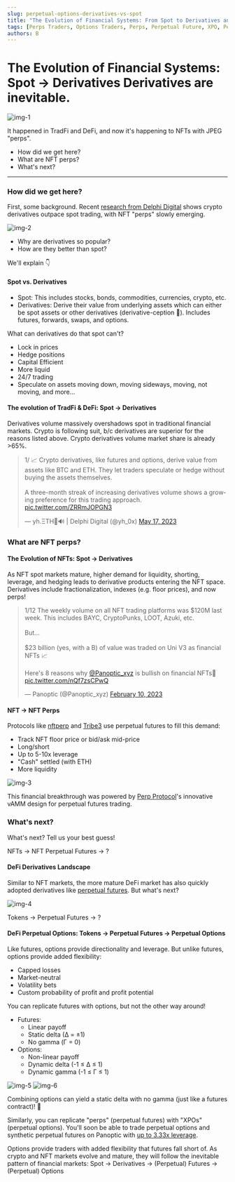 ```yaml
---
slug: perpetual-options-derivatives-vs-spot
title: "The Evolution of Financial Systems: From Spot to Derivatives and Beyond"
tags: [Perps Traders, Options Traders, Perps, Perpetual Future, XPO, Perpetual Option, Spot, Derivative, NFT]
authors: B
---
```


# The Evolution of Financial Systems: Spot → Derivatives Derivatives are inevitable.
![img-1](./img-1.jpg)

It happened in TradFi and DeFi, and now it's happening to NFTs with JPEG "perps".

- How did we get here?
- What are NFT perps?
- What's next?

<!--truncate-->

----------

### How did we get here?
First, some background. Recent [research from Delphi Digital](https://members.delphidigital.io/reports/the-rise-of-nft-perpetual-futures) shows crypto derivatives outpace spot trading, with NFT "perps" slowly emerging.

![img-2](./img-2.png)

- Why are derivatives so popular?
- How are they better than spot?

We'll explain 👇

#### Spot vs. Derivatives
- Spot: This includes stocks, bonds, commodities, currencies, crypto, etc.
- Derivatives: Derive their value from underlying assets which can either be spot assets or other derivatives (derivative-ception 🤯). Includes futures, forwards, swaps, and options.

What can derivatives do that spot can't?
- Lock in prices
- Hedge positions
- Capital Efficient
- More liquid
- 24/7 trading
- Speculate on assets moving down, moving sideways, moving, not moving, and more...

#### The evolution of TradFi & DeFi: Spot → Derivatives
Derivatives volume massively overshadows spot in traditional financial markets. Crypto is following suit, b/c derivatives are superior for the reasons listed above. Crypto derivatives volume market share is already >65%.

<blockquote class="twitter-tweet" data-conversation="none"><p lang="en" dir="ltr">1/ 📈 Crypto derivatives, like futures and options, derive value from assets like BTC and ETH. They let traders speculate or hedge without buying the assets themselves. <br/><br/>A three-month streak of increasing derivatives volume shows a growing preference for this trading approach. <a href="https://t.co/ZRRmJOPGN3">pic.twitter.com/ZRRmJOPGN3</a></p>&mdash; yh.ΞTH🦇🔊 | Delphi Digital (@yh_0x) <a href="https://twitter.com/yh_0x/status/1658738985529905152?ref_src=twsrc%5Etfw">May 17, 2023</a></blockquote> <script async src="https://platform.twitter.com/widgets.js" charset="utf-8"></script>

### What are NFT perps?

#### The Evolution of NFTs: Spot → Derivatives
As NFT spot markets mature, higher demand for liquidity, shorting, leverage, and hedging leads to derivative products entering the NFT space. Derivatives include fractionalization, indexes (e.g. floor prices), and now perps!

<blockquote class="twitter-tweet" data-conversation="none"><p lang="en" dir="ltr">1/12 The weekly volume on all NFT trading platforms was $120M last week. This includes BAYC, CryptoPunks, LOOT, Azuki, etc.<br/><br/>But...<br/><br/>$23 billion (yes, with a B) of value was traded on Uni V3 as financial NFTs 📈<br/><br/>Here&#39;s 8 reasons why <a href="https://twitter.com/Panoptic_xyz?ref_src=twsrc%5Etfw">@Panoptic_xyz</a> is bullish on financial NFTs🧵 <a href="https://t.co/nQf7zsCPwQ">pic.twitter.com/nQf7zsCPwQ</a></p>&mdash; Panoptic (@Panoptic_xyz) <a href="https://twitter.com/Panoptic_xyz/status/1624128589137584128?ref_src=twsrc%5Etfw">February 10, 2023</a></blockquote> <script async src="https://platform.twitter.com/widgets.js" charset="utf-8"></script>

#### NFT → NFT Perps
Protocols like [nftperp](https://twitter.com/nftperp) and [Tribe3](https://twitter.com/Tribe3Official) use perpetual futures to fill this demand:
- Track NFT floor price or bid/ask mid-price
- Long/short
- Up to 5-10x leverage
- "Cash" settled (with ETH)
- More liquidity

![img-3](./img-3.png)

This financial breakthrough was powered by [Perp Protocol](https://twitter.com/perpprotocol)'s innovative vAMM design for perpetual futures trading.

### What's next?
What's next? Tell us your best guess!

NFTs → NFT Perpetual Futures → ?

#### DeFi Derivatives Landscape
Similar to NFT markets, the more mature DeFi market has also quickly adopted derivatives like [perpetual futures](https://blog.everstrike.io/how-an-obscure-otc-traded-derivative-took-over-crypto/). But what's next?

![img-4](./img-4.png)

Tokens → Perpetual Futures → ?

#### DeFi Perpetual Options: Tokens → Perpetual Futures → Perpetual Options

Like futures, options provide directionality and leverage. But unlike futures, options provide added flexibility:
- Capped losses
- Market-neutral
- Volatility bets
- Custom probability of profit and profit potential

You can replicate futures with options, but not the other way around!
- Futures:
    - Linear payoff
    - Static delta (∆ = ±1)
    - No gamma (Γ = 0)
- Options:
    - Non-linear payoff
    - Dynamic delta (-1 ≤ ∆ ≤ 1)
    - Dynamic gamma (-1 ≤ Γ ≤ 1)

![img-5](./img-5.png)
![img-6](./img-6.png)
    
Combining options can yield a static delta with no gamma (just like a futures contract)! 🤯

Similarly, you can replicate "perps" (perpetual futures) with "XPOs" (perpetual options). You'll soon be able to trade perpetual options and synthetic perpetual futures on Panoptic with [up to 3.33x leverage](https://panoptic.xyz/docs/trading/multi-leg-strategies#synthetic-positions).

Options provide traders with added flexibility that futures fall short of. As crypto and NFT markets evolve and mature, they will follow the inevitable pattern of financial markets: Spot → Derivatives → (Perpetual) Futures → (Perpetual) Options
